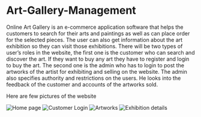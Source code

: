 # Art-Gallery-Management
Online Art Gallery is an e-commerce application software that helps the customers to search for their arts and paintings as well as can place order for the selected pieces. The user can also get information about the art exhibition so they can visit those exhibitions.
There will be two types of user’s roles in the website, the first one is the customer who can search and discover the art. If they want to buy any art they have to register and login to buy the art.
The second one is the admin who has to login to post the artworks of the artist for exhibiting and selling on the website. The admin also specifies authority and restrictions on the users. He looks into the feedback of the customer and accounts of the artworks sold.

Here are few pictures of the website

![Home page](https://github.com/Yashasvigm14/Art-Gallery-Management/assets/132649643/611461ae-baa4-4428-b352-9762e28f09c7)
![Customer Login](https://github.com/Yashasvigm14/Art-Gallery-Management/assets/132649643/97a97ca8-3de3-439d-93ac-a5abdc376bd6)
![Artworks](https://github.com/Yashasvigm14/Art-Gallery-Management/assets/132649643/43449566-e708-4b60-9116-4b7357e9568f)
![Exhibition details](https://github.com/Yashasvigm14/Art-Gallery-Management/assets/132649643/84c2c557-c4f1-450b-bc4c-556dd8ad9a82)
